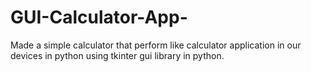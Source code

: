 # GUI-Calculator-App-
Made a simple calculator that perform like calculator application in our devices in python using tkinter gui library in python.
